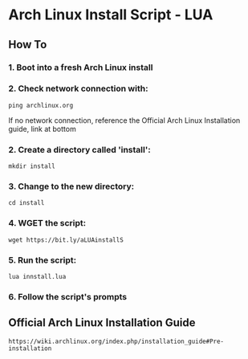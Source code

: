 # Arch Linux Install Script - LUA
## How To
### 1. Boot into a fresh Arch Linux install
### 2. Check network connection with:
  ```
  ping archlinux.org
  ```
  If no network connection, reference the Official Arch Linux Installation guide, link at bottom
### 2. Create a directory called 'install':
  ```
  mkdir install
  ```
### 3. Change to the new directory:
  ```
  cd install
  ```
### 4. WGET the script:
  ```
  wget https://bit.ly/aLUAinstallS
  ```
### 5. Run the script:
  ```
  lua innstall.lua
  ```
### 6. Follow the script's prompts

## Official Arch Linux Installation Guide
  ```
  https://wiki.archlinux.org/index.php/installation_guide#Pre-installation
  ```
